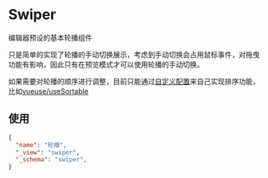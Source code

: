 # Swiper

编辑器预设的基本轮播组件

只是简单的实现了轮播的手动切换展示，考虑到手动切换会占用鼠标事件，对拖曳功能有影响，因此只有在预览模式才可以使用轮播的手动切换。

如果需要对轮播的顺序进行调整，目前只能通过[自定义配置](/editor/schema#自定义)来自己实现排序功能，比如[vueuse/useSortable](https://vueuse.org/integrations/useSortable/#usesortable)

## 使用

```json
{
  "name": "轮播",
  "_view": "swiper",
  "_schema": "swiper",
}
```
